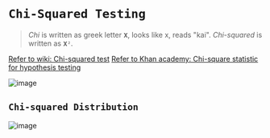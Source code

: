 # `Chi-Squared Testing`
> _Chi_ is written as greek letter `𝐗`, looks like x, reads "kai".
_Chi-squared_ is written as `𝐗²`.

[Refer to wiki: Chi-squared test](https://www.wikiwand.com/en/Chi-squared_test)
[Refer to Khan academy: Chi-square statistic for hypothesis testing](https://www.khanacademy.org/math/ap-statistics/chi-square-tests/modal/v/chi-square-statistic)

![image](https://user-images.githubusercontent.com/14041622/45565859-9aae2580-b887-11e8-92fa-ad52bffbd52a.png)


## `Chi-squared Distribution`

![image](https://user-images.githubusercontent.com/14041622/45565877-a7cb1480-b887-11e8-976c-e0748cc96bc6.png)


